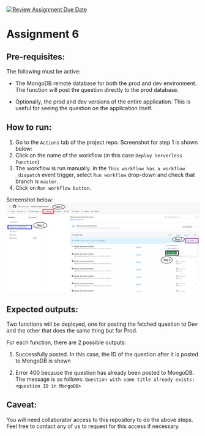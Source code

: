 [![Review Assignment Due Date](https://classroom.github.com/assets/deadline-readme-button-24ddc0f5d75046c5622901739e7c5dd533143b0c8e959d652212380cedb1ea36.svg)](https://classroom.github.com/a/UxpU_KWG)
# Assignment 6

## Pre-requisites:
The following must be active:
* The MongoDB remote database for both the prod and dev environment. The function will post the question directly to the prod
database.

* Optionally, the prod and dev versions of the entire application. This is useful for seeing the question on the 
application itself.

## How to run:

1. Go to the `Actions` tab of the project repo. Screenshot for step 1 is shown below:
2. Click on the name of the workflow (in this case `Deploy Serverless Function`)
3. The workflow is run manually. In the `This workflow has a workflow _dispatch` event trigger,
select `Run workflow` drop-down and check that branch is `master`.
4. Click on `Run workflow button`. 

Screenshot below:
![Actions screenshot](./screenshots/workflow.png)

## Expected outputs:
Two functions will be deployed, one for posting the fetched question to Dev and the other that does the same thing
but for Prod.

For each function, there are 2 possible outputs:
1. Successfully posted. In this case, the ID of the question after it is posted to MongoDB is shown

2. Error 400 because the question has already been posted to MongoDB. The message is as follows:
`Question with same title already exists: <question ID in MongoDB>`

## Caveat:
You will need collaborator access to this repository to do the above steps. Feel free to contact any of us to request
for this access if necessary.
